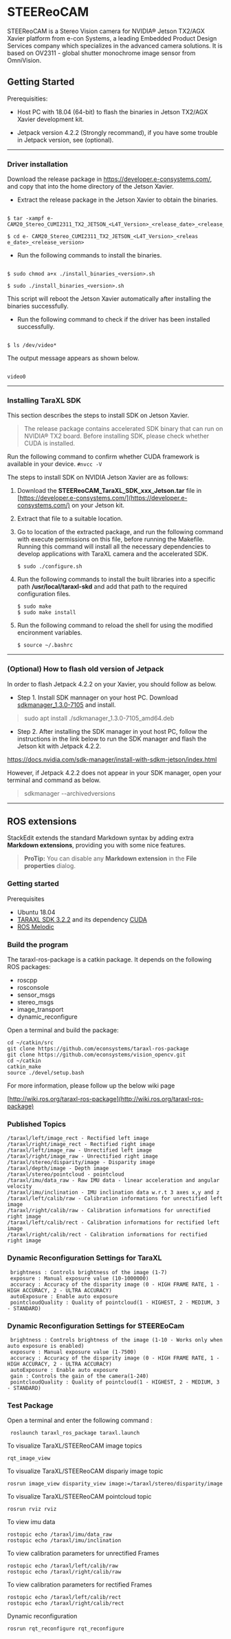 
# STEEReoCAM

  

STEEReoCAM is a Stereo Vision camera for NVIDIA® Jetson TX2/AGX Xavier platform from e-con Systems, a leading Embedded Product Design Services company which specializes in the advanced camera solutions. It is based on OV2311 - global shutter monochrome image sensor from OmniVision.

  
  

## Getting Started

  

Prerequisities:

- Host PC with 18.04 (64-bit) to flash the binaries in Jetson TX2/AGX Xavier development kit.

- Jetpack version 4.2.2 (Strongly recommand), if you have some trouble in Jetpack version, see (optional).

  

  
---
### Driver installation

  

Download the release package in https://developer.e-consystems.com/, and copy that into the home directory of the Jetson Xavier.

- Extract the release package in the Jetson Xavier to obtain the binaries.

```

$ tar -xampf e-CAM20_Stereo_CUMI2311_TX2_JETSON_<L4T_Version>_<release_date>_<release_version>.tar.gz

$ cd e- CAM20_Stereo_CUMI2311_TX2_JETSON_<L4T_Version>_<releas e_date>_<release_version>

```

- Run the following commands to install the binaries.

```

$ sudo chmod a+x ./install_binaries_<version>.sh

$ sudo ./install_binaries_<version>.sh

```

This script will reboot the Jetson Xavier automatically after installing the binaries successfully.

- Run the following command to check if the driver has been installed successfully.

```

$ ls /dev/video*

```

The output message appears as shown below.

```

video0

```

---

### Installing TaraXL SDK

  

This section describes the steps to install SDK on Jetson Xavier.

>The release package contains accelerated SDK binary that can run on NVIDIA® TX2 board. Before installing SDK, please check whether CUDA is installed.

  

Run the following command to confirm whether CUDA framework is available in your device.
`#nvcc -V`

The steps to install SDK on NVIDIA Jetson Xavier are as follows:
1. Download the **STEEReoCAM_TaraXL_SDK_xxx_Jetson.tar** file in [https://developer.e-consystems.com/](https://developer.e-consystems.com/) on your Jetson kit.
2. Extract that file to a suitable location.
3. Go to location of the extracted package, and run the following command with execute permissions on this file, before running the Makefile. Running this command will install all the necessary dependencies to develop applications with TaraXL camera and the accelerated SDK.
	```
	$ sudo ./configure.sh
	```
	
4.  Run the following commands to install the built libraries into a specific path **/usr/local/taraxl-skd** and add that path to the required configuration files.
	```
	$ sudo make
	$ sudo make install
	```
5. Run the following command to reload the shell for using the modified encironment variables.
	```
	$ source ~/.bashrc
	```

  
---
### (Optional) How to flash old version of Jetpack

  

In order to flash Jetpack 4.2.2 on your Xavier, you should follow as below.

  

- Step 1. Install SDK mannager on your host PC. Download [sdkmanager_1.3.0-7105](https://developer.nvidia.com/sdkmanager-130-7105-amd64  "sdkmanager-1.3.0-7105") and install.

> sudo apt install ./sdkmanager_1.3.0-7105_amd64.deb

- Step 2. After installing the SDK manager in yout host PC, follow the instructions in the link below to run the SDK manager and flash the Jetson kit with Jetpack 4.2.2.

https://docs.nvidia.com/sdk-manager/install-with-sdkm-jetson/index.html

However, if Jetpack 4.2.2 does not appear in your SDK manager, open your terminal and command as below.

> sdkmanager --archivedversions

  
  
  
  ---


## ROS extensions

  

StackEdit extends the standard Markdown syntax by adding extra **Markdown extensions**, providing you with some nice features.

  

>  **ProTip:** You can disable any **Markdown extension** in the **File properties** dialog.

  
  

### Getting started

Prerequisites
-   Ubuntu 18.04
-   [TARAXL SDK 3.2.2](https://developer.e-consystems.com/)  and its dependency  [CUDA](https://developer.nvidia.com/cuda-downloads)
-   [ROS Melodic](http://wiki.ros.org/melodic/Installation/Ubuntu)

### Build the program

The taraxl-ros-package is a catkin package. It depends on the following ROS packages:

-   roscpp
-   rosconsole
-   sensor_msgs
-   stereo_msgs
-   image_transport
-   dynamic_reconfigure

Open a terminal and build the package:

```
cd ~/catkin/src
git clone https://github.com/econsystems/taraxl-ros-package
git clone https://github.com/econsystems/vision_opencv.git
cd ~/catkin
catkin_make
source ./devel/setup.bash

```

For more information, please follow up the below wiki page

[http://wiki.ros.org/taraxl-ros-package](http://wiki.ros.org/taraxl-ros-package)

### Published Topics

```
/taraxl/left/image_rect - Rectified left image
/taraxl/right/image_rect - Rectified right image
/taraxl/left/image_raw - Unrectified left image
/taraxl/right/image_raw - Unrectified right image 
/taraxl/stereo/disparity/image - Disparity image
/taraxl/depth/image - Depth image 
/taraxl/stereo/pointcloud - pointcloud
/taraxl/imu/data_raw - Raw IMU data - linear acceleration and angular velocity
/taraxl/imu/inclination - IMU inclination data w.r.t 3 axes x,y and z
/taraxl/left/calib/raw - Calibration informations for unrectified left image
/taraxl/right/calib/raw - Calibration informations for unrectified right image
/taraxl/left/calib/rect - Calibration informations for rectified left image
/taraxl/right/calib/rect - Calibration informations for rectified right image

```

### Dynamic Reconfiguration Settings for TaraXL

```
 brightness : Controls brightness of the image (1-7)
 exposure : Manual exposure value (10-1000000)
 accuracy : Accuracy of the disparity image (0 - HIGH FRAME RATE, 1 - HIGH ACCURACY, 2 - ULTRA ACCURACY) 
 autoExposure : Enable auto exposure 
 pointcloudQuality : Quality of pointcloud(1 - HIGHEST, 2 - MEDIUM, 3 - STANDARD) 

```

### Dynamic Reconfiguration Settings for STEEREoCam

```
 brightness : Controls brightness of the image (1-10 - Works only when auto exposure is enabled) 
 exposure : Manual exposure value (1-7500)
 accuracy : Accuracy of the disparity image (0 - HIGH FRAME RATE, 1 - HIGH ACCURACY, 2 - ULTRA ACCURACY) 
 autoExposure : Enable auto exposure 
 gain : Controls the gain of the camera(1-240) 
 pointcloudQuality : Quality of pointcloud(1 - HIGHEST, 2 - MEDIUM, 3 - STANDARD) 

```

### Test Package

Open a terminal and enter the following command :

```
 roslaunch taraxl_ros_package taraxl.launch

```

To visualize TaraXL/STEEReoCAM image topics

```
rqt_image_view

```

To visualize TaraXL/STEEReoCAM dispariy image topic

```
rosrun image_view disparity_view image:=/taraxl/stereo/disparity/image

```

To visualize TaraXL/STEEReoCAM pointcloud topic

```
rosrun rviz rviz

```

To view imu data

```
rostopic echo /taraxl/imu/data_raw
rostopic echo /taraxl/imu/inclination

```

To view calibration parameters for unrectified Frames

```
rostopic echo /taraxl/left/calib/raw 
rostopic echo /taraxl/right/calib/raw 

```

To view calibration parameters for rectified Frames

```
rostopic echo /taraxl/left/calib/rect
rostopic echo /taraxl/right/calib/rect 

```

Dynamic reconfiguration

```
rosrun rqt_reconfigure rqt_reconfigure
```



```